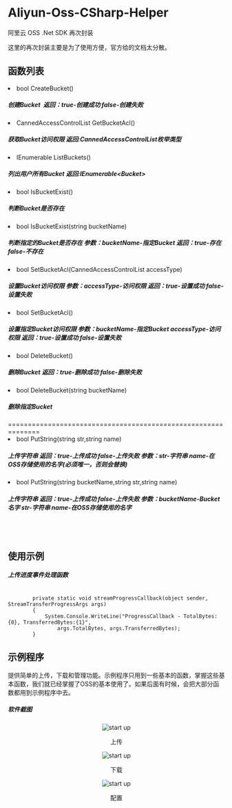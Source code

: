 # Aliyun-Oss-CSharp-Helper

阿里云 OSS .Net SDK 再次封装

这里的再次封装主要是为了使用方便，官方给的文档太分散。

<h2>函数列表</h2>
<li>bool CreateBucket()</li>
<h5>创建Bucket&nbsp;&nbsp;<em>返回：</em>true-创建成功 false-创建失败</h5>
<li>CannedAccessControlList GetBucketAcl()</li>
<h5>获取Bucket访问权限 返回:CannedAccessControlList枚举类型</h5>
<li>IEnumerable<Bucket> ListBuckets()</li>
<h5>列出用户所有Bucket 返回:IEnumerable&lt;Bucket&gt;</h5>
<li>bool IsBucketExist()</li>
<h5>判断Bucket是否存在</h5>
<li>bool IsBucketExist(string bucketName)</li>
<h5>判断指定的Bucket是否存在 参数：bucketName-指定Bucket 返回：true-存在 false-不存在</h5>
<li>bool SetBucketAcl(CannedAccessControlList accessType)</li>
<h5>设置Bucket访问权限 参数：accessType-访问权限 返回：true-设置成功 false-设置失败</h5>
<li>bool SetBucketAcl()</li>
<h5>设置指定Bucket访问权限 参数：bucketName-指定Bucket accessType-访问权限 返回：true-设置成功 false-设置失败</h5>
<li>bool DeleteBucket()</li>
<h5>删除Bucket 返回：true-删除成功 false-删除失败</h5>
<li>bool DeleteBucket(string bucketName)</li>
<h5>删除指定Bucket</h5>
==============================================================
<li>bool PutString(string str,string name)</li>
<h5>上传字符串 返回：true-上传成功 false-上传失败 参数：str-字符串 name-在OSS存储使用的名字(必须唯一，否则会替换)</h5>
<li>bool PutString(string bucketName,string str,string name)</li>
<h5>上传字符串 返回：true-上传成功 false-上传失败 参数：bucketName-Bucket名字 str-字符串 name-在OSS存储使用的名字</h5>
<br/><br/>
<h2>使用示例</h2>
<h5>上传进度事件处理函数</h5>
<pre><code>
        private static void streamProgressCallback(object sender, StreamTransferProgressArgs args)
        {
            System.Console.WriteLine("ProgressCallback - TotalBytes:{0}, TransferredBytes:{1}",
                args.TotalBytes, args.TransferredBytes);
        }
</code></pre>
<h2>示例程序</h2>
提供简单的上传，下载和管理功能。示例程序只用到一些基本的函数，掌握这些基本函数，我们就已经掌握了OSS的基本使用了。如果后面有时候，会把大部分函数都用到示例程序中去。
<br/>
<h5>软件截图</h5>
<p align="center">
        <img src="https://github.com/zhaotianff/aliyun-oss-csharp-Helper/blob/master/AliyunOssHelperLib/OssDemo/ScreenShots/1.png" align="center" alt="start up"/>
        <p align="center">上传</p>
</p>
<p align="center">
        <img src="https://github.com/zhaotianff/aliyun-oss-csharp-Helper/blob/master/AliyunOssHelperLib/OssDemo/ScreenShots/2.png" align="center" alt="start up"/>
        <p align="center">下载</p>
</p>
<p align="center">
        <img src="https://github.com/zhaotianff/aliyun-oss-csharp-Helper/blob/master/AliyunOssHelperLib/OssDemo/ScreenShots/3.png" align="center" alt="start up"/>
        <p align="center">配置</p>
</p>
